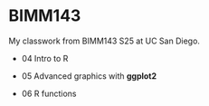 # BIMM143
My classwork from BIMM143 S25 at UC San Diego.

- 04 Intro to R

- 05 Advanced graphics with **ggplot2**

- 06 R functions


